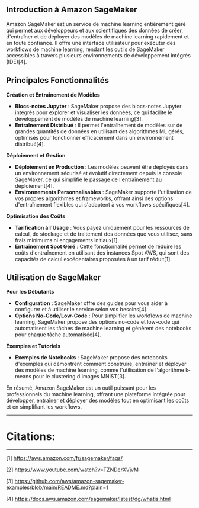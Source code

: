 ## Introduction à Amazon SageMaker

Amazon SageMaker est un service de machine learning entièrement géré qui permet aux développeurs et aux scientifiques des données de créer, d'entraîner et de déployer des modèles de machine learning rapidement et en toute confiance. Il offre une interface utilisateur pour exécuter des workflows de machine learning, rendant les outils de SageMaker accessibles à travers plusieurs environnements de développement intégrés (IDE)[4].

## Principales Fonctionnalités

**Création et Entraînement de Modèles**

- **Blocs-notes Jupyter** : SageMaker propose des blocs-notes Jupyter intégrés pour explorer et visualiser les données, ce qui facilite le développement de modèles de machine learning[3].
- **Entraînement Distribué** : Il permet l'entraînement de modèles sur de grandes quantités de données en utilisant des algorithmes ML gérés, optimisés pour fonctionner efficacement dans un environnement distribué[4].

**Déploiement et Gestion**

- **Déploiement en Production** : Les modèles peuvent être déployés dans un environnement sécurisé et évolutif directement depuis la console SageMaker, ce qui simplifie le passage de l'entraînement au déploiement[4].
- **Environnements Personnalisables** : SageMaker supporte l'utilisation de vos propres algorithmes et frameworks, offrant ainsi des options d'entraînement flexibles qui s'adaptent à vos workflows spécifiques[4].

**Optimisation des Coûts**

- **Tarification à l'Usage** : Vous payez uniquement pour les ressources de calcul, de stockage et de traitement des données que vous utilisez, sans frais minimums ni engagements initiaux[1].
- **Entraînement Spot Géré** : Cette fonctionnalité permet de réduire les coûts d'entraînement en utilisant des instances Spot AWS, qui sont des capacités de calcul excédentaires proposées à un tarif réduit[1].

## Utilisation de SageMaker

**Pour les Débutants**

- **Configuration** : SageMaker offre des guides pour vous aider à configurer et à utiliser le service selon vos besoins[4].
- **Options No-Code/Low-Code** : Pour simplifier les workflows de machine learning, SageMaker propose des options no-code et low-code qui automatisent les tâches de machine learning et génèrent des notebooks pour chaque tâche automatisée[4].

**Exemples et Tutoriels**

- **Exemples de Notebooks** : SageMaker propose des notebooks d'exemples qui démontrent comment construire, entraîner et déployer des modèles de machine learning, comme l'utilisation de l'algorithme k-means pour le clustering d'images MNIST[3].

En résumé, Amazon SageMaker est un outil puissant pour les professionnels du machine learning, offrant une plateforme intégrée pour développer, entraîner et déployer des modèles tout en optimisant les coûts et en simplifiant les workflows.

---
# Citations:
<hr/>

[1] https://aws.amazon.com/fr/sagemaker/faqs/

[2] https://www.youtube.com/watch?v=TZNDerXVjvM

[3] https://github.com/aws/amazon-sagemaker-examples/blob/main/README.md?plain=1

[4] https://docs.aws.amazon.com/sagemaker/latest/dg/whatis.html
